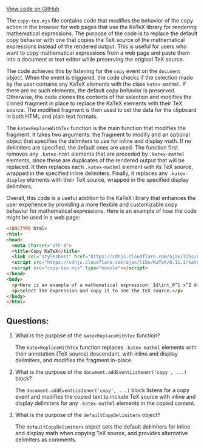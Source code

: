 [View code on GitHub](https://github.com/solana-labs/solana/blob/master/docs/static/katex/contrib/copy-tex.mjs)

The `copy-tex.mjs` file contains code that modifies the behavior of the copy action in the browser for web pages that use the KaTeX library for rendering mathematical expressions. The purpose of the code is to replace the default copy behavior with one that copies the TeX source of the mathematical expressions instead of the rendered output. This is useful for users who want to copy mathematical expressions from a web page and paste them into a document or text editor while preserving the original TeX source.

The code achieves this by listening for the `copy` event on the `document` object. When the event is triggered, the code checks if the selection made by the user contains any KaTeX elements with the class `katex-mathml`. If there are no such elements, the default copy behavior is preserved. Otherwise, the code clones the contents of the selection and modifies the cloned fragment in place to replace the KaTeX elements with their TeX source. The modified fragment is then used to set the data for the clipboard in both HTML and plain text formats.

The `katexReplaceWithTex` function is the main function that modifies the fragment. It takes two arguments: the fragment to modify and an optional object that specifies the delimiters to use for inline and display math. If no delimiters are specified, the default ones are used. The function first removes any `.katex-html` elements that are preceded by `.katex-mathml` elements, since these are duplicates of the rendered output that will be replaced. It then replaces each `.katex-mathml` element with its TeX source, wrapped in the specified inline delimiters. Finally, it replaces any `.katex-display` elements with their TeX source, wrapped in the specified display delimiters.

Overall, this code is a useful addition to the KaTeX library that enhances the user experience by providing a more flexible and customizable copy behavior for mathematical expressions. Here is an example of how the code might be used in a web page:

```html
<!DOCTYPE html>
<html>
<head>
  <meta charset="UTF-8">
  <title>Copy KaTeX</title>
  <link rel="stylesheet" href="https://cdnjs.cloudflare.com/ajax/libs/KaTeX/0.11.1/katex.min.css">
  <script src="https://cdnjs.cloudflare.com/ajax/libs/KaTeX/0.11.1/katex.min.js"></script>
  <script src="copy-tex.mjs" type="module"></script>
</head>
<body>
  <p>Here is an example of a mathematical expression: $$\int_0^1 x^2 dx = \frac{1}{3}.$$</p>
  <p>Select the expression and copy it to see the TeX source.</p>
</body>
</html>
```
## Questions: 
 1. What is the purpose of the `katexReplaceWithTex` function?
    
    The `katexReplaceWithTex` function replaces `.katex-mathml` elements with their annotation (TeX source) descendant, with inline and display delimiters, and modifies the fragment in-place.

2. What is the purpose of the `document.addEventListener('copy', ...)` block?
    
    The `document.addEventListener('copy', ...)` block listens for a copy event and modifies the copied text to include TeX source with inline and display delimiters for any `.katex-mathml` elements in the copied content.

3. What is the purpose of the `defaultCopyDelimiters` object?
    
    The `defaultCopyDelimiters` object sets the default delimiters for inline and display math when copying TeX source, and provides alternative delimiters as comments.